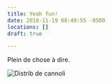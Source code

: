 ```yaml
---
title: Yeah fun!
date: 2018-11-19 08:49:55 -0500
locations: []
draft: true

---
```

Plein de chose à dire. 

![](/medias/21599E26-1669-45B3-891F-C9A259D37C17.jpeg "Distrib de cannoli ")